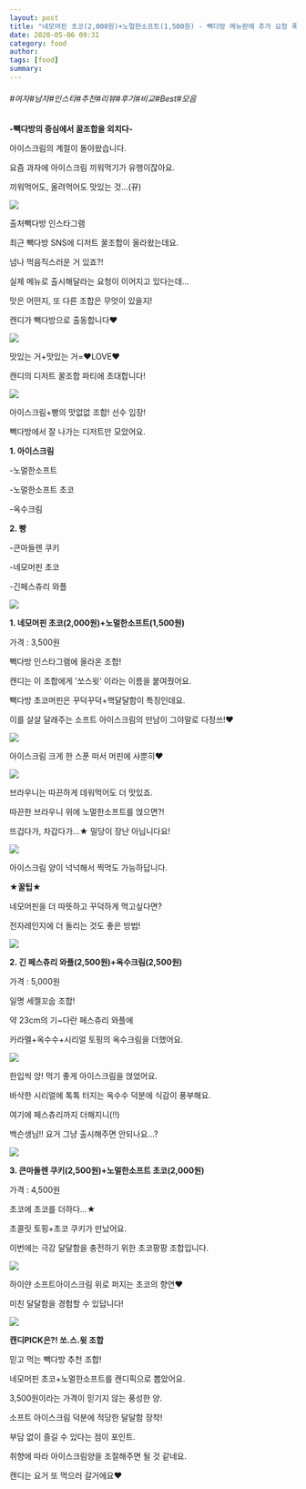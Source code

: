 ```yaml
---
layout: post
title: "네모머핀 초코(2,000원)+노멀한소프트(1,500원) - 빽다방 메뉴판에 추가 요청 폭주한다는 뜻밖의 메뉴"
date: 2020-05-06 09:31
category: food
author: 
tags: [food]
summary: 
---
```


###### #여자#남자#인스타#추천#리뷰#후기#비교#Best#모음


**-빽다방의 중심에서 꿀조합을 외치다-**

  

아이스크림의 계절이 돌아왔습니다.

요즘 과자에 아이스크림 끼워먹기가 유행이잖아요.

끼워먹어도, 올려먹어도 맛있는 것...(뀨)

![](https://img1.daumcdn.net/thumb/R720x0/?fname=https%3A%2F%2Ft1.daumcdn.net%2Fliveboard%2Fdispatch%2F8d5c128219324927b95e83032e43dde5.JPG)

출처빽다방 인스타그램

최근 빽다방 SNS에 디저트 꿀조합이 올라왔는데요.

넘나 먹음직스러운 거 있죠?!

  

실제 메뉴로 출시해달라는 요청이 이어지고 있다는데...

맛은 어떤지, 또 다른 조합은 무엇이 있을지!

캔디가 빽다방으로 출동합니다♥

![](https://img1.daumcdn.net/thumb/R720x0/?fname=https%3A%2F%2Ft1.daumcdn.net%2Fliveboard%2Fdispatch%2F77b17999ea0b43e49d8c2717921c7731.JPG)

맛있는 거+맛있는 거=♥LOVE♥

캔디의 디저트 꿀조합 파티에 초대합니다!

![](https://img1.daumcdn.net/thumb/R720x0/?fname=https%3A%2F%2Ft1.daumcdn.net%2Fliveboard%2Fdispatch%2Fdcbff9bfdfbf483a923a41ab92cd88bf.JPG)

아이스크림+빵의 맛없없 조합! 선수 입장!

빽다방에서 잘 나가는 디저트만 모았어요.

  

**1. 아이스크림**

-노멀한소프트

-노멀한소프트 초코

-옥수크림

  

**2. 빵**

-큰마들렌 쿠키

-네모머핀 초코

-긴페스츄리 와플

![](https://img1.daumcdn.net/thumb/R720x0/?fname=https%3A%2F%2Ft1.daumcdn.net%2Fliveboard%2Fdispatch%2Fa43c6282aed345ae9c320342e1ce17bc.JPG)

**1. 네모머핀 초코(2,000원)+노멀한소프트(1,500원)**

가격 : 3,500원

  

빽다방 인스타그램에 올라온 조합!

캔디는 이 조합에게 '쏘스윗' 이라는 이름을 붙여줬어요.

빽다방 초코머핀은 꾸덕꾸덕+핵달달함이 특징인데요.

이를 살살 달래주는 소프트 아이스크림의 만남이 그야말로 다정쓰!♥

![](https://t1.daumcdn.net/liveboard/dispatch/783d05a4537f4037af40a0dbf9ab28cb.gif)

아이스크림 크게 한 스푼 떠서 머핀에 사뿐히♥

![](https://img1.daumcdn.net/thumb/R720x0/?fname=https%3A%2F%2Ft1.daumcdn.net%2Fliveboard%2Fdispatch%2F044fdc75a1714bbb8751f98c517d8f89.JPG)

브라우니는 따끈하게 데워먹어도 더 맛있죠.

따끈한 브라우니 위에 노멀한소프트를 얹으면?!

뜨겁다가, 차갑다가...★ 밀당이 장난 아닙니다요!

![](https://img1.daumcdn.net/thumb/R720x0/?fname=https%3A%2F%2Ft1.daumcdn.net%2Fliveboard%2Fdispatch%2F7e1526de42af45e88c998f20ff9fcfdc.JPG)

아이스크림 양이 넉넉해서 찍먹도 가능하답니다.

  

**★꿀팁★**

네모머핀을 더 따뜻하고 꾸덕하게  먹고싶다면?

전자레인지에 더 돌리는 것도 좋은 방법!

![](https://img1.daumcdn.net/thumb/R720x0/?fname=https%3A%2F%2Ft1.daumcdn.net%2Fliveboard%2Fdispatch%2Fcb98ea1f9b594ceeab99ee47f673bcd0.JPG)

**2. 긴 페스츄리 와플(2,500원)+옥수크림(2,500원)**

가격 : 5,000원

  

일명 세젤꼬숩 조합!

약 23cm의 기~다란 페스츄리 와플에

카라멜+옥수수+시리얼 토핑의 옥수크림을 더했어요.

![](https://img1.daumcdn.net/thumb/R720x0/?fname=https%3A%2F%2Ft1.daumcdn.net%2Fliveboard%2Fdispatch%2Fd240514c3653449993f32c1c0715d595.JPG)

한입씩 앙! 먹기 좋게 아이스크림을 얹었어요.

바삭한 시리얼에 톡톡 터지는 옥수수 덕분에 식감이 풍부해요.

여기에 페스츄리까지 더해지니(!!)

백슨생님!! 요거 그냥 출시해주면 안되나요...?

![](https://img1.daumcdn.net/thumb/R720x0/?fname=https%3A%2F%2Ft1.daumcdn.net%2Fliveboard%2Fdispatch%2F82f47958ee9a437ab9c3ec8cc3b59ed3.JPG)

**3. 큰마들렌 쿠키(2,500원)+노멀한소프트 초코(2,000원)**

가격 : 4,500원

  

초코에 초코를 더하다...★

초콜릿 토핑+초코 쿠키가 만났어요.

이번에는 극강 달달함을 충전하기 위한 초코팡팡 조합입니다.

![](https://img1.daumcdn.net/thumb/R720x0/?fname=https%3A%2F%2Ft1.daumcdn.net%2Fliveboard%2Fdispatch%2F12751413ff354741a567d8ac4316b688.JPG)

하이얀 소프트아이스크림 위로 퍼지는 초코의 향연♥

미친 달달함을 경험할 수 있답니다!

![](https://img1.daumcdn.net/thumb/R720x0/?fname=https%3A%2F%2Ft1.daumcdn.net%2Fliveboard%2Fdispatch%2F2662e85fa24a412f8083916072456e35.JPG)

**캔디PICK은?! 쏘.스.윗 조합**

  

믿고 먹는 빽다방 추천 조합!

네모머핀 초코+노멀한소프트를 캔디픽으로 뽑았어요.

  

3,500원이라는 가격이 믿기지 않는 풍성한 양.

소프트 아이스크림 덕분에 적당한 달달함 장착!

부담 없이 즐길 수 있다는 점이 포인트.

  

취향에 따라 아이스크림양을 조절해주면 될 것 같네요.

캔디는 요거 또 먹으러 갈거에요♥